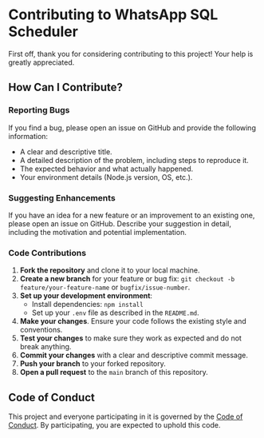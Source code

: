 # Contributing to WhatsApp SQL Scheduler

First off, thank you for considering contributing to this project! Your help is greatly appreciated.

## How Can I Contribute?

### Reporting Bugs

If you find a bug, please open an issue on GitHub and provide the following information:

- A clear and descriptive title.
- A detailed description of the problem, including steps to reproduce it.
- The expected behavior and what actually happened.
- Your environment details (Node.js version, OS, etc.).

### Suggesting Enhancements

If you have an idea for a new feature or an improvement to an existing one, please open an issue on GitHub. Describe your suggestion in detail, including the motivation and potential implementation.

### Code Contributions

1.  **Fork the repository** and clone it to your local machine.
2.  **Create a new branch** for your feature or bug fix: `git checkout -b feature/your-feature-name` or `bugfix/issue-number`.
3.  **Set up your development environment**:
    -   Install dependencies: `npm install`
    -   Set up your `.env` file as described in the `README.md`.
4.  **Make your changes**. Ensure your code follows the existing style and conventions.
5.  **Test your changes** to make sure they work as expected and do not break anything.
6.  **Commit your changes** with a clear and descriptive commit message.
7.  **Push your branch** to your forked repository.
8.  **Open a pull request** to the `main` branch of this repository.

## Code of Conduct

This project and everyone participating in it is governed by the [Code of Conduct](CODE_OF_CONDUCT.md). By participating, you are expected to uphold this code.

